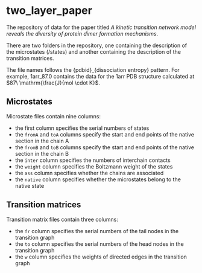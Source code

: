 # two_layer_paper 

The repository of data for the paper titled _A
kinetic transition network model reveals the diversity of protein
dimer formation mechanisms_.

There are two folders in the repository, one containing the
description of the microstates (/states) and another containing the
description of the transition matrices. 

The file names follows the {pdbid}_{dissociation entropy} pattern. For
example, 1arr_87.0 contains the data for the 1arr PDB structure
calculated at $87\ \mathrm{\frac{J}{mol \cdot K}$.

## Microstates

Microstate files contain nine columns:
- the first column specifies the serial numbers of states
- the `fromA` and `toA` columns specify the start and end points of the
native section in the chain A
- the `fromB` and `toB` columns specify the start and end points of the
native section in the chain B
- the `inter` column specifies the numbers of interchain contacts
- the `weight` column specifies the Boltzmann weight of the states
- the `ass` column specifies whether the chains are associated
- the `native` column specifies whether the microstates belong to the
native state

## Transition matrices

Transition matrix files contain three columns:
- the `fr` column specifies the serial numbers of the tail nodes in the
transition graph
- the `to` column specifies the serial numbers of the head nodes in
the transition graph
- the `w` column specifies the weights of directed edges in the
transition graph
